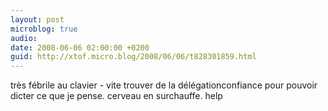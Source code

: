 ```yaml
---
layout: post
microblog: true
audio: 
date: 2008-06-06 02:00:00 +0200
guid: http://xtof.micro.blog/2008/06/06/t828301859.html
---
```

très fébrile au clavier - vite trouver de  la délégationconfiance pour pouvoir dicter ce que je pense. cerveau en surchauffe. help
